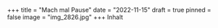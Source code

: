 +++
title = "Mach mal Pause"
date = "2022-11-15"
draft = true
pinned = false
image = "img_2826.jpg"
+++
Inhalt
